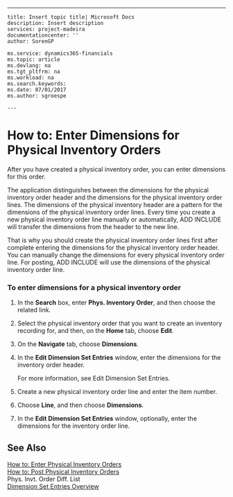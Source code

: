 ---
    title: Insert topic title| Microsoft Docs
    description: Insert description
    services: project-madeira
    documentationcenter: ''
    author: SorenGP

    ms.service: dynamics365-financials
    ms.topic: article
    ms.devlang: na
    ms.tgt_pltfrm: na
    ms.workload: na
    ms.search.keywords:
    ms.date: 07/01/2017
    ms.author: sgroespe

    ---
# How to: Enter Dimensions for Physical Inventory Orders
After you have created a physical inventory order, you can enter dimensions for this order.  

 The application distinguishes between the dimensions for the physical inventory order header and the dimensions for the physical inventory order lines. The dimensions of the physical inventory header are a pattern for the dimensions of the physical inventory order lines. Every time you create a new physical inventory order line manually or automatically, ADD INCLUDE<!--[!INCLUDE[navnow](../../includes/navnow_md.md)]--> will transfer the dimensions from the header to the new line.  

 That is why you should create the physical inventory order lines first after complete entering the dimensions for the physical inventory order header. You can manually change the dimensions for every physical inventory order line. For posting, ADD INCLUDE<!--[!INCLUDE[navnow](../../includes/navnow_md.md)]--> will use the dimensions of the physical inventory order line.  

### To enter dimensions for a physical inventory order  

1.  In the **Search** box, enter **Phys. Inventory Order**, and then choose the related link.  

2.  Select the physical inventory order that you want to create an inventory recording for, and then, on the **Home** tab, choose **Edit**.  

3.  On the **Navigate** tab, choose **Dimensions**.  

4.  In the **Edit Dimension Set Entries** window, enter the dimensions for the inventory order header.  

     For more information, see Edit Dimension Set Entries.  

5.  Create a new physical inventory order line and enter the item number.  

6.  Choose **Line**, and then choose **Dimensions**.  

7.  In the **Edit Dimension Set Entries** window, optionally, enter the dimensions for the inventory order line.  

## See Also  
 [How to: Enter Physical Inventory Orders](../how-to-enter-physical-inventory-orders.md)   
 [How to: Post Physical Inventory Orders](../how-to-post-physical-inventory-orders.md)   
 Phys. Invt. Order Diff. List   
 [Dimension Set Entries Overview](design-details-dimension-set-entries-overview.md)
